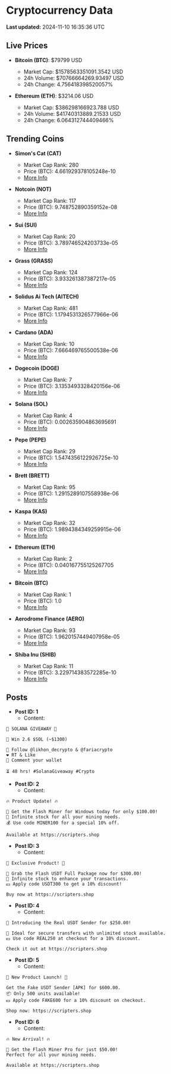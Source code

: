 # Cryptocurrency Data

**Last updated:** 2024-11-10 16:35:36 UTC

## Live Prices
- **Bitcoin (BTC)**: $79799 USD
  - Market Cap: $1578563351091.3542 USD
  - 24h Volume: $70766664269.93497 USD
  - 24h Change: 4.756418398520057%

- **Ethereum (ETH)**: $3214.06 USD
  - Market Cap: $386298166923.788 USD
  - 24h Volume: $41740313889.21533 USD
  - 24h Change: 6.064312744409466%

## Trending Coins
- **Simon's Cat (CAT)**
  - Market Cap Rank: 280
  - Price (BTC): 4.661929378105248e-10
  - [More Info](https://www.coingecko.com/en/coins/simons-cat)

- **Notcoin (NOT)**
  - Market Cap Rank: 117
  - Price (BTC): 9.748752890359152e-08
  - [More Info](https://www.coingecko.com/en/coins/notcoin)

- **Sui (SUI)**
  - Market Cap Rank: 20
  - Price (BTC): 3.789746524203733e-05
  - [More Info](https://www.coingecko.com/en/coins/sui)

- **Grass (GRASS)**
  - Market Cap Rank: 124
  - Price (BTC): 3.933261387387217e-05
  - [More Info](https://www.coingecko.com/en/coins/grass)

- **Solidus Ai Tech (AITECH)**
  - Market Cap Rank: 481
  - Price (BTC): 1.1794531326577966e-06
  - [More Info](https://www.coingecko.com/en/coins/solidus-ai-tech)

- **Cardano (ADA)**
  - Market Cap Rank: 10
  - Price (BTC): 7.666469765500538e-06
  - [More Info](https://www.coingecko.com/en/coins/cardano)

- **Dogecoin (DOGE)**
  - Market Cap Rank: 7
  - Price (BTC): 3.1353493328420156e-06
  - [More Info](https://www.coingecko.com/en/coins/dogecoin)

- **Solana (SOL)**
  - Market Cap Rank: 4
  - Price (BTC): 0.002635904863695691
  - [More Info](https://www.coingecko.com/en/coins/solana)

- **Pepe (PEPE)**
  - Market Cap Rank: 29
  - Price (BTC): 1.5474356122926725e-10
  - [More Info](https://www.coingecko.com/en/coins/pepe)

- **Brett (BRETT)**
  - Market Cap Rank: 95
  - Price (BTC): 1.2915289107558938e-06
  - [More Info](https://www.coingecko.com/en/coins/brett-2)

- **Kaspa (KAS)**
  - Market Cap Rank: 32
  - Price (BTC): 1.9894384349259915e-06
  - [More Info](https://www.coingecko.com/en/coins/kaspa)

- **Ethereum (ETH)**
  - Market Cap Rank: 2
  - Price (BTC): 0.040167755125267705
  - [More Info](https://www.coingecko.com/en/coins/ethereum)

- **Bitcoin (BTC)**
  - Market Cap Rank: 1
  - Price (BTC): 1.0
  - [More Info](https://www.coingecko.com/en/coins/bitcoin)

- **Aerodrome Finance (AERO)**
  - Market Cap Rank: 93
  - Price (BTC): 1.9620157449407958e-05
  - [More Info](https://www.coingecko.com/en/coins/aerodrome-finance)

- **Shiba Inu (SHIB)**
  - Market Cap Rank: 11
  - Price (BTC): 3.229714383572285e-10
  - [More Info](https://www.coingecko.com/en/coins/shiba-inu)

## Posts
- **Post ID: 1**
  - Content:
```
🚀 SOLANA GIVEAWAY 🚀

🎁 Win 2.6 $SOL (~$1300)

🤝 Follow @likhon_decrypto & @fariacrypto
❤️ RT & Like
💬 Comment your wallet

⏳ 48 hrs! #SolanaGiveaway #Crypto
```

- **Post ID: 2**
  - Content:
```
🔥 Product Update! 🔥

🚀 Get the Flash Miner for Windows today for only $100.00!
🔋 Infinite stock for all your mining needs.
💰 Use code MINER100 for a special 10% off.

Available at https://scripters.shop
```

- **Post ID: 3**
  - Content:
```
🎁 Exclusive Product! 🎁

💸 Grab the Flash USDT Full Package now for $300.00!
🎉 Infinite stock to enhance your transactions.
💵 Apply code USDT300 to get a 10% discount!

Buy now at https://scripters.shop
```

- **Post ID: 4**
  - Content:
```
💎 Introducing the Real USDT Sender for $250.00!

💼 Ideal for secure transfers with unlimited stock available.
💵 Use code REAL250 at checkout for a 10% discount.

Check it out at https://scripters.shop
```

- **Post ID: 5**
  - Content:
```
🚀 New Product Launch! 🚀

Get the Fake USDT Sender [APK] for $600.00.
📦 Only 500 units available!
💵 Apply code FAKE600 for a 10% discount on checkout.

Shop now: https://scripters.shop
```

- **Post ID: 6**
  - Content:
```
🔥 New Arrival! 🔥

💸 Get the Flash Miner Pro for just $50.00!
Perfect for all your mining needs.

Available at https://scripters.shop
```

